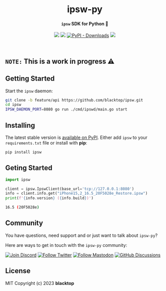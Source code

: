 <p align="center">
  <h1 align="center">ipsw-py</h1>
  <h4><p align="center"><code>ipsw</code> SDK for Python 🚧</p></h4>
  <p align="center">
    <a href="https://github.com/blacktop/ipsw-py/actionss" alt="Actions">
          <img src="https://github.com/blacktop/ipsw-py/actions/workflows/python-publish.yml/badge.svg" /></a>
    <a href="https://pypi.org/project/ipsw/" alt="PyPi - Package">
          <img src="https://img.shields.io/pypi/v/ipsw.svg" /></a>    
    <a href="https://pypi.org/project/ipsw/" alt="PyPi - Downloads">    
          <img alt="PyPI - Downloads" src="https://img.shields.io/pypi/dm/ipsw?color=orange"></a>      
    <a href="http://doge.mit-license.org" alt="LICENSE">
          <img src="https://img.shields.io/:license-mit-blue.svg" /></a>          
</p>
<br>

## `NOTE:` This is a work in progress ⚠️

## Getting Started

Start the `ipsw` daemon:

```bash
git clone -b feature/api https://github.com/blacktop/ipsw.git
cd ipsw
IPSW_DAEMON_PORT=8080 go run ./cmd/ipswd/main.go start
```

## Installing

The latest stable version is [available on PyPI](https://pypi.org/project/ipsw/). Either add `ipsw` to your `requirements.txt` file or install with **pip**:

```bash
pip install ipsw
```

## Geting Started

```python
import ipsw

client = ipsw.IpswClient(base_url='tcp://127.0.0.1:8080')
info = client.info.get("iPhone15,2_16.5_20F5028e_Restore.ipsw")
print(f'{info.version} ({info.build})')
```
```bash
16.5 (20F5028e)
```

## Community

You have questions, need support and or just want to talk about `ipsw-py`?

Here are ways to get in touch with the `ipsw-py` community:

[![Join Discord](https://img.shields.io/badge/Join_our_Discord_server-5865F2?style=for-the-badge&logo=discord&logoColor=white)](https://discord.gg/xx2y9yrcgs)
[![Follow Twitter](https://img.shields.io/badge/follow_on_twitter-1DA1F2?style=for-the-badge&logo=twitter&logoColor=white)](https://twitter.com/blacktop__)
[![Follow Mastodon](https://img.shields.io/badge/follow_on_mastodon-6364FF?style=for-the-badge&logo=mastodon&logoColor=white)](https://mastodon.social/@blacktop)
[![GitHub Discussions](https://img.shields.io/badge/GITHUB_DISCUSSION-181717?style=for-the-badge&logo=github&logoColor=white)](https://github.com/blacktop/ipsw/discussions)

## License

MIT Copyright (c) 2023 **blacktop**
